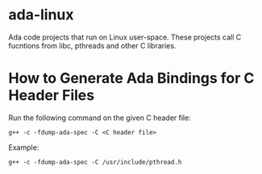 # ada-linux

Ada code projects that run on Linux user-space.
These projects call C fucntions from libc, pthreads and other
C libraries.

# How to Generate Ada Bindings for C Header Files

Run the following command on the given C header file:

`g++ -c -fdump-ada-spec -C <C header file>`

Example:

`g++ -c -fdump-ada-spec -C /usr/include/pthread.h`